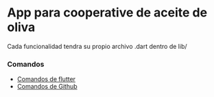 # App para cooperative de aceite de oliva

Cada funcionalidad tendra su propio archivo .dart dentro de lib/

### Comandos
- [Comandos de flutter](https://docs.flutter.dev/reference/flutter-cli)
- [Comandos de Github](https://github.com/jm-willy/guia_git)
